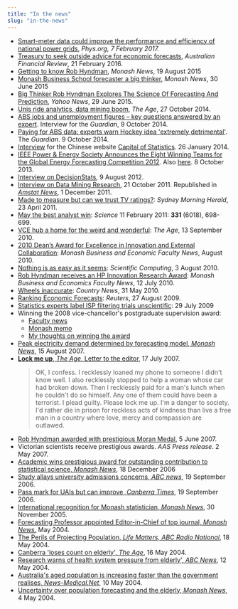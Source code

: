 ```yaml
---
title: "In the news"
slug: "in-the-news"
---
```


<ul>
  <li><a href="https://phys.org/news/2017-02-smart-meter-efficiency-national-power-grids.html">Smart-meter data could improve the performance and efficiency of national power grids</a>, <em>Phys.org<em>, 7 February 2017.</em></em></li>
  <li><a href="http://www.afr.com/news/politics/treasury-to-seek-outside-advice-for-economic-forecasts-20160221-gmzhc2">Treasury to seek outside advice for economic forecasts</a>, <em>Australian Financial Review</em>, 21 February 2016.</li>
  <li><a href="http://www.monash.edu/news/articles/getting-to-know-rob-hyndman">Getting to know Rob Hyndman</a>, <em>Monash News</em>, 19 August 2015</li>
  <li><a class="vt-p" href="http://monash.edu/news/show/monash-business-school-forecaster-a-big-thinker">Monash Business School forecaster a big thinker</a>, <em>Monash News</em>, 30 June 2015</li>
  <li><a class="vt-p" href="https://labs.yahoo.com/news/big-thinker-rob-hyndman-explores-science-forecasting-and-prediction">Big Thinker Rob Hyndman Explores The Science Of Forecasting And Prediction</a>, <em>Yahoo News</em>, 29 June 2015.</li>
  <li><a class="vt-p" href="http://www.theage.com.au/national/education/unis-ride-analytics-data-mining-boom-20141020-118nnt.html">Unis ride analytics, data mining boom</a>, <em>The Age</em>, 27 October 2014.</li>
  <li><a class="vt-p" href="http://www.theguardian.com/news/datablog/2014/oct/09/abs-jobs-and-unemployment-figures-key-questions-answered-by-an-expert">ABS jobs and unemployment figures – key questions answered by an expert</a>. Interview for the <em>Guardian</em>, 9 October 2014.</li>
  <li><a class="vt-p" href="http://www.theguardian.com/australia-news/2014/oct/09/paying-for-abs-data-experts-warn-hockey-idea-extremely-detrimental">Paying for ABS data: experts warn Hockey idea 'extremely detrimental'</a>. The <em>Guardian</em>. 9 October 2014.</li>
  <li><a class="vt-p" href="https://blog.earo.me/2014/01/26/interview-with-rob/">Interview</a> for the Chinese website <a class="vt-p" href="http://cos.name/2014/02/cos-interview-rob-j-hyndman/">Capital of Statistics</a>. 26 January 2014.</li>
  <li><a class="vt-p" href="http://www.ieee-pes.org/ieee-pes-announces-the-eight-winning-teams-for-gefcom2012">IEEE Power &amp; Energy Society Announces the Eight Winning Teams for the Global Energy Forecasting Competition 2012</a>. Also <a class="vt-p" href="https://web.archive.org/web/20140714161927/http://finance.yahoo.com/news/ieee-power-energy-society-announces-120700338.html">here</a>. 8 October 2013.</li>
  <li><a class="vt-p" href="http://www.decisionstats.com/interview-rob-j-hyndman-forecasting-expert-rstats/">Interview on DecisionStats</a>, 9 August 2012.</li>
  <li><a class="vt-p" href="http://www.dataminingblog.com/data-mining-interview-rob-hyndman/">Interview on Data Mining Research</a>, 21 October 2011. Republished in <a class="vt-p" href="http://magazine.amstat.org/blog/2011/12/01/qasitedec11/"><em>Amstat News</em></a>, 1 December 2011.</li>
  <li><a class="vt-p" href="http://www.smh.com.au/entertainment/tv-and-radio/made-to-measure-but-can-we-trust-tv-ratings-20110422-1dr9m.html">Made to measure but can we trust TV ratings?</a>: <em>Sydney Morning Herald</em>, 23 April 2011.</li>
  <li><a class="vt-p" href="http://www.sciencemag.org/content/331/6018/698.full">May the best analyst win</a>: <em>Science</em> 11 February 2011: <strong>331 </strong>(6018), 698-699.</li>
  <li><a class="vt-p" href="http://www.theage.com.au/national/education/vce-hub-a-home-for-the-weird-and-wonderful-20100910-154t6.html">VCE hub a home for the weird and wonderful</a>: <em>The Age</em>, 13 September 2010.</li>
  <li><a class="vt-p" href="http://news-events.buseco.monash.edu.au/2010/08/2010-dean%E2%80%99s-award-for-excellence-in-innovation-and-external-collaboration/">2010 Dean’s Award for Excellence in Innovation and External Collaboration</a>: <em>Monash Business and Economic Faculty News</em>, August 2010.</li>
  <li><a href="http://www.scientificcomputing.com/article/2010/08/nothing-easy-it-seems">Nothing is as easy as it seems</a>: <em>Scientific Computing</em>, 3 August 2010.</li>
  <li><a class="vt-p" href="http://news-events.buseco.monash.edu.au/2010/07/rob-hyndman-receives-an-hp-innovation-research-award/">Rob Hyndman receives an HP Innovation Research Award</a>: <em>Monash Business and Economics Faculty News</em>, 12 July 2010.</li>
  <li><a class="vt-p" href="http://web.archive.org/web/20100915023256/http://www.countrynews.com.au:80/story.asp?TakeNo=201005312508795">Wheels inaccurate</a>: <em>Country News</em>, 31 May 2010.</li>
  <li><a class="vt-p" href="http://blogs.reuters.com/macroscope/2009/08/27/ranking-economic-forecasts/">Ranking Economic Forecasts</a>: <em>Reuters</em>, 27 August 2009.</li>
  <li><a class="vt-p" href="http://www.arnnet.com.au/article/312845/statistics_experts_label_isp_filtering_trials_unscientific/">Statistics experts label ISP filtering trials unscientific</a>: 29 July 2009</li>
  <li>Winning the 2008 vice-chancellor's postgraduate supervision award:
<ul>
  <li><a class="vt-p" href="http://www.buseco.monash.edu.au/news/buseco-bulletin08/august/stories/moranmedal.html">Faculty news</a></li>
  <li><a class="vt-p" href="http://adm.monash.edu/records-archives/archives/memo-archive/2004-2007/stories/20080820/research-awards.html">Monash memo</a></li>
  <li><a class="vt-p" href="https://robjhyndman.com/hyndsight/supervision-award/">My thoughts on winning the award</a></li>
</ul>
</li>
  <li><a class="vt-p" href="http://adm.monash.edu/records-archives/archives/memo-archive/2004-2007/stories/20070815/rob-hyndman.html">Peak electricity demand determined by forecasting model, <em>Monash News</em></a>, 15 August 2007.</li>
  <li><a class="vt-p" href="http://www.theage.com.au/news/letters/neither-a-borrower-nor-a-lender-be/2007/07/16/1184559701338.html"><strong>Lock me up</strong>, <em>The Age</em>, Letter to the editor</a>, 17 July 2007.
<blockquote>OK, I confess. I recklessly loaned my phone to someone I didn't know well. I also recklessly stopped to help a woman whose car had broken down. Then I recklessly paid for a man's lunch when he couldn't do so himself. Any one of them could have been a terrorist. I plead guilty. Please lock me up. I'm a danger to society. I'd rather die in prison for reckless acts of kindness than live a free man in a country where love, mercy and compassion are outlawed.</blockquote>
</li>
  <li><a class="vt-p" href="http://www.buseco.monash.edu.au/news/2007/june/moran-medal.html">Rob Hyndman awarded with prestigious Moran Medal</a>, 5 June 2007.</li>
  <li>Victorian scientists receive prestigious awards. <em>AAS Press release</em>. 2 May 2007.</li>
  <li><a class="vt-p" href="http://www.monash.edu.au/news/releases/show/1043">Academic wins prestigious award for outstanding contribution to statistical science, <em>Monash News</em></a>, 18 December 2006</li>
  <li><a class="vt-p" href="http://www.abc.net.au/news/2006-09-19/study-allays-university-admissions-concerns/1267414">Study allays university admissions concerns, <em>ABC news</em></a>, 19 September 2006.</li>
  <li><a class="vt-p" href="http://web.archive.org/web/20080905094555/http://www.canberratimes.com.au/news/local/news/general/pass-mark-for-uais-but-can-improve/347234.aspx">Pass mark for UAIs but can improve, <em>Canberra Times</em></a>, 19 September 2006.</li>
  <li><a class="vt-p" href="http://adm.monash.edu/records-archives/archives/memo-archive/2004-2007/stories/20051130/r-hyndman.html">International recognition for Monash statistician, <em>Monash News</em>,</a> 30 November 2005.</li>
  <li><a class="vt-p" href="http://www.buseco.monash.edu.au/news/2004/may/forecasting.html">Forecasting Professor appointed Editor-in-Chief of top journal, <em>Monash News</em>.</a> May 2004.</li>
  <li><a class="vt-p" href="http://web.archive.org/web/20040623175820/http://www.abc.net.au/rn/talks/lm/stories/s1110050.htm">The Perils of Projecting Population, <em>Life Matters, ABC Radio National</em></a>, 18 May 2004.</li>
  <li><a class="vt-p" href="http://www.theage.com.au/articles/2004/05/15/1084571000068.html">Canberra 'loses count on elderly', <em>The Age</em></a>, 16 May 2004.</li>
  <li><a class="vt-p" href="http://www.abc.net.au/news/2004-05-12/research-warns-of-health-system-pressure-from/1974408">Research warns of health system pressure from elderly', <em>ABC News</em></a>, 12 May 2004.</li>
  <li><a class="vt-p" href="http://www.news-medical.net/news/2004/05/10/1367.aspx">Australia's aged population is increasing faster than the government realises, <em>News-Medical.Net</em></a>, 10 May 2004.</li>
  <li><a class="vt-p" href="http://www.monash.edu.au/news/releases/show/95">Uncertainty over population forecasting and the elderly, <em>Monash News</em></a>, 4 May 2004.</li>
</ul>
&nbsp;
